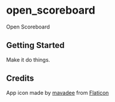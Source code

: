 # open_scoreboard

Open Scoreboard

## Getting Started

Make it do things.

## Credits
App icon made by [mavadee](https://www.flaticon.com/authors/mavadee) from [Flaticon](https://www.flaticon.com)
